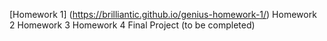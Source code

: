[Homework 1] (https://brilliantic.github.io/genius-homework-1/)
Homework 2 
Homework 3 
Homework 4 
Final Project (to be completed)
